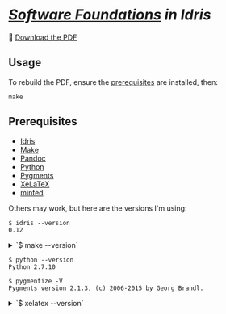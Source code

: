 # _[Software Foundations][SF] in Idris_

:book: [Download the PDF][PDF]


## Usage

To rebuild the PDF, ensure the [prerequisites][prereqs] are installed, then:

```fish
make
```


## Prerequisites

- [Idris](http://www.idris-lang.org)
- [Make](https://www.gnu.org/software/make/)
- [Pandoc](http://pandoc.org)
- [Python](https://www.python.org)
- [Pygments](http://pygments.org)
- [XeLaTeX](http://tug.org/xetex/)
- [minted](http://www.ctan.org/pkg/minted)


Others may work, but here are the versions I'm using:

```fish
$ idris --version
0.12
```

<details>
<summary>`$ make --version`</summary>
```fish
GNU Make 3.81
Copyright (C) 2006  Free Software Foundation, Inc.
This is free software; see the source for copying conditions.
There is NO warranty; not even for MERCHANTABILITY or FITNESS FOR A
PARTICULAR PURPOSE.

This program built for i386-apple-darwin11.3.0
```
</details>

<details>
<summary>`$ pandoc --version`</summary>
```fish
pandoc 1.17.1
Compiled with texmath 0.8.6.3, highlighting-kate 0.6.2.
Syntax highlighting is supported for the following languages:
    abc, actionscript, ada, agda, apache, asn1, asp, awk, bash, bibtex, boo, c,
    changelog, clojure, cmake, coffee, coldfusion, commonlisp, cpp, cs, css,
    curry, d, diff, djangotemplate, dockerfile, dot, doxygen, doxygenlua, dtd,
    eiffel, elixir, email, erlang, fasm, fortran, fsharp, gcc, glsl,
    gnuassembler, go, hamlet, haskell, haxe, html, idris, ini, isocpp, java,
    javadoc, javascript, json, jsp, julia, kotlin, latex, lex, lilypond,
    literatecurry, literatehaskell, llvm, lua, m4, makefile, mandoc, markdown,
    mathematica, matlab, maxima, mediawiki, metafont, mips, modelines, modula2,
    modula3, monobasic, nasm, noweb, objectivec, objectivecpp, ocaml, octave,
    opencl, pascal, perl, php, pike, postscript, prolog, pure, python, r,
    relaxng, relaxngcompact, rest, rhtml, roff, ruby, rust, scala, scheme, sci,
    sed, sgml, sql, sqlmysql, sqlpostgresql, tcl, tcsh, texinfo, verilog, vhdl,
    xml, xorg, xslt, xul, yacc, yaml, zsh
Default user data directory: /Users/mohacker/.pandoc
Copyright (C) 2006-2016 John MacFarlane
Web:  http://pandoc.org
This is free software; see the source for copying conditions.
There is no warranty, not even for merchantability or fitness
for a particular purpose.
```
</details>

```fish
$ python --version
Python 2.7.10
```

```fish
$ pygmentize -V
Pygments version 2.1.3, (c) 2006-2015 by Georg Brandl.
```

<details>
<summary>`$ xelatex --version`</summary>
```fish
XeTeX 3.14159265-2.6-0.99996 (TeX Live 2016)
kpathsea version 6.2.2
Copyright 2016 SIL International, Jonathan Kew and Khaled Hosny.
There is NO warranty.  Redistribution of this software is
covered by the terms of both the XeTeX copyright and
the Lesser GNU General Public License.
For more information about these matters, see the file
named COPYING and the XeTeX source.
Primary author of XeTeX: Jonathan Kew.
Compiled with ICU version 57.1; using 57.1
Compiled with zlib version 1.2.8; using 1.2.8
Compiled with FreeType2 version 2.6.3; using 2.6.3
Compiled with Graphite2 version 1.3.8; using 1.3.8
Compiled with HarfBuzz version 1.2.6; using 1.2.6
Compiled with libpng version 1.6.21; using 1.6.21
Compiled with poppler version 0.42.0
Using Mac OS X Core Text and Cocoa frameworks
```
</details>


[SF]: http://www.cis.upenn.edu/%7Ebcpierce/sf/current/index.html
[PDF]: https://idris-hackers.github.io/software-foundations/pdf/sf-idris-2016.pdf
[prereqs]: #prerequisites
